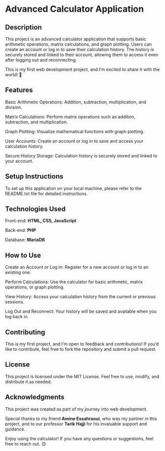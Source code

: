# Advanced Calculator Application

## Description
This project is an advanced calculator application that supports basic arithmetic operations, matrix calculations, and graph plotting. Users can create an account or log in to save their calculation history. The history is securely stored and linked to their account, allowing them to access it even after logging out and reconnecting.

This is my first web development project, and I’m excited to share it with the world! 🚀

## Features
Basic Arithmetic Operations: Addition, subtraction, multiplication, and division.

Matrix Calculations: Perform matrix operations such as addition, subtraction, and multiplication.

Graph Plotting: Visualize mathematical functions with graph plotting.

User Accounts: Create an account or log in to save and access your calculation history.

Secure History Storage: Calculation history is securely stored and linked to your account.

## Setup Instructions
To set up this application on your local machine, please refer to the README.txt file for detailed instructions.

## Technologies Used
Front-end: **HTML, CSS, JavaScript**

Back-end: **PHP**

Database: **MariaDB**

## How to Use
Create an Account or Log In: Register for a new account or log in to an existing one.

Perform Calculations: Use the calculator for basic arithmetic, matrix operations, or graph plotting.

View History: Access your calculation history from the current or previous sessions.

Log Out and Reconnect: Your history will be saved and available when you log back in.

## Contributing
This is my first project, and I’m open to feedback and contributions! If you’d like to contribute, feel free to fork the repository and submit a pull request.

## License
This project is licensed under the MIT License. Feel free to use, modify, and distribute it as needed.

## Acknowledgments
This project was created as part of my journey into web development.

Special thanks to my friend **Amine Essahraoui**, who was my partner in this project, and to our professor **Tarik Hajji** for his invaluable support and guidance.

Enjoy using the calculator! If you have any questions or suggestions, feel free to reach out. 😊
